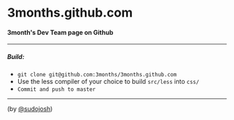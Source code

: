 3months.github.com
==================

#### 3month's Dev Team page on Github

---

##### Build:

* `git clone git@github.com:3months/3months.github.com`
* Use the less compiler of your choice to build `src/less` into `css/`
* `Commit and push to master`

---

(by [@sudojosh](https://twitter.com/sudojosh))

